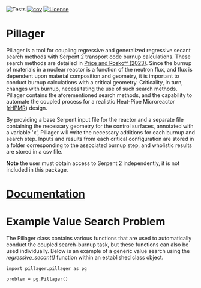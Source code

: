 ![Tests](https://github.com/Quintonjw97/pillager/actions/workflows/run-tests.yml/badge.svg)
[![cov](https://quintonjw97.github.io/pillager/badges/coverage.svg)](https://github.com/quintonjw97/pillager/actions)
[![License](https://img.shields.io/badge/License-BSD%203--Clause-blue.svg)](https://opensource.org/licenses/BSD-3-Clause)

# Pillager

Pillager is a tool for coupling regressive and generalized regressive secant search methods with Serpent 2 transport code burnup calculations. These search methods are detailed in [Price and Roskoff (2023)](https://www.sciencedirect.com/science/article/abs/pii/S014919702300166X). Since the burnup of materials in a nuclear reactor is a function of the neutron flux, and flux is dependent upon material composition and geometry, it is important to conduct burnup calculations with a critical geometry. Criticality, in turn, changes with burnup, necessitating the use of such search methods. Pillager contains the aforementioned search methods, and the capability to automate the coupled process for a realistic Heat-Pipe Microreactor ([rHPMR](https://www.osti.gov/biblio/2367263)) design.

By providing a base Serpent input file for the reactor and a separate file containing the necessary geometry for the control surfaces, annotated with a variable 'x', Pillager will write the necessary additions for each burnup and search step. Inputs and results from each critical configuration are stored in a folder corresponding to the associated burnup step, and wholistic results are stored in a csv file.

<b>Note</b> the user must obtain access to Serpent 2 independently, it is not included in this package.

# [Documentation](https://quintonjw97.github.io/pillager/)

# Example Value Search Problem

The Pillager class contains various functions that are used to automatically conduct the coupled search-burnup task, but these functions can also be used individually. Below is an example of a generic value search using the <i>regressive_secant()</i> function within an established class object.

```
import pillager.pillager as pg

problem = pg.Pillager()
```
